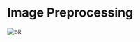 # Image Preprocessing

![bk](https://user-images.githubusercontent.com/58577415/124681476-e6af3680-dec8-11eb-8d09-a62cf9b878db.PNG)
